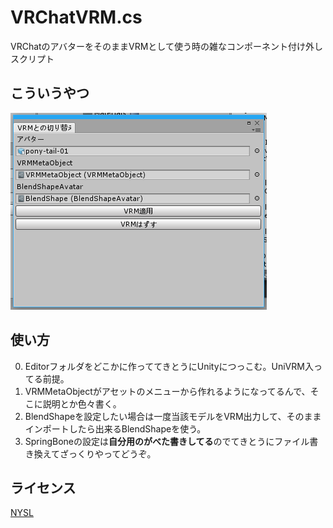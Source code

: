 # VRChatVRM.cs

VRChatのアバターをそのままVRMとして使う時の雑なコンポーネント付け外しスクリプト

## こういうやつ

![スクショ](image.png)

## 使い方

0. Editorフォルダをどこかに作っててきとうにUnityにつっこむ。UniVRM入ってる前提。
1. VRMMetaObjectがアセットのメニューから作れるようになってるんで、そこに説明とか色々書く。
2. BlendShapeを設定したい場合は一度当該モデルをVRM出力して、そのままインポートしたら出来るBlendShapeを使う。
3. SpringBoneの設定は**自分用のがべた書きしてる**のでてきとうにファイル書き換えてざっくりやってどうぞ。

## ライセンス

[NYSL](http://www.kmonos.net/nysl/)
